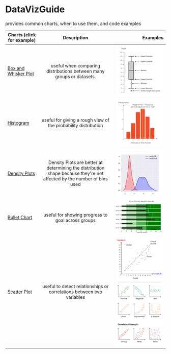 # DataVizGuide
provides common charts, when to use them, and code examples
 
| Charts (click for example)        | Description   | Examples|
| ------------- |:-------------:| -----:  |
|[Box and Whisker Plot](/DataVizGuide/box-and-whisker.ipynb)       | useful when comparing distributions between many groups or datasets. | ![box_plot](box_plot.png)   |
| [Histogram](/DataVizGuide/histogram.ipynb)      | useful for giving a rough view of the probability distribution| ![histogram](histogram.png)     |
| [Density Plots](/DataVizGuide/densityplot.ipynb) | Density Plots are better at determining the distribution shape because they're not affected by the number of bins used   | ![density plot](density_plot.png)|
| [Bullet Chart](/DataVizGuide/bullet_chart.ipynb) | useful for showing progress to goal across groups | ![bullet chart](bullet_chart.png)|
| [Scatter Plot](/DataVizGuide/scatter_chart.ipynb) | useful to detect relationships or correlations between two variables | ![scatter plot](scatterplot.png)|

